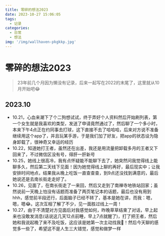 ```yaml
---
title: 零碎的想法2023
date: 2023-10-27 15:06:05
tags:
  - 记录
categories:
  - 日常
  - 想法
img: '/img/wallhaven-pkgkkp.jpg'
---
```


# 零碎的想法2023

> 23年前几个月因为懒没有记录，后来一起写在2022的末尾了，这里就从10月开始吧😂

## 2023.10

- 10.21，心血来潮下了个二狗想试试，终于弄好个人资料然后开始刷列表，第一个女生就是我喜欢的类型，发送了申请竟然通过了，然后聊了一个多小时，本来下午4点正在约同事去打球，这下直接不去了哈哈哈，后来对方说不准备继续用这个app了，并且玩某手游，于是我们加了好友，把app的状态设为隐身卸载了，很神奇又幸运的经历
- 10.22，知道她打王者，虽然还在出差，我还是用流量把卸载多月的王者又下回来了，不过微信区没有号，得肝一肝新号
- 10.25，她线上很高冷，我有点怀疑能不能聊下去了，她突然问我觉得线上能聊多久，然后第二天线下见面！因为她觉得线上聊的再好，最后现实中；让我安排时间地点，结果我从晚上吃饭一直查查查，到9点还没找到满意的，最后她说还是去南长街走走好了。
- 10.26，见面了，在南长街走了一来回，然后又走到了南禅寺地铁站回家；虽然说前一天晚上怕没有话题而准备了两页笔记本的话题，最后也没有用到hhh，感觉前半段还行，后面脑子已经不转了，基本是她在讲，而我：嗯，嗯，嗯😂。这次互相了解了不少，见一面胜过线上一周！
- 10.27，由于不清楚对方见面后对我感觉如何，昨晚草草结束了对话，早上起来也没敢发消息(话说这几天12点前睡，早上7点就醒了)，打了把王者，然后她和我说起晚了来不及吃饭，这应该是她第一次主动找我🤩！然后今天聊的感觉多一些了，希望这不是人生三大错觉，感觉和做梦一样